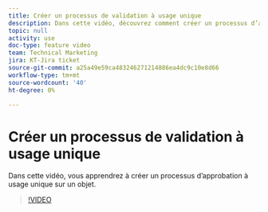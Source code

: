 ```yaml
---
title: Créer un processus de validation à usage unique
description: Dans cette vidéo, découvrez comment créer un processus d’approbation à usage unique sur un objet.
topic: null
activity: use
doc-type: feature video
team: Technical Marketing
jira: KT-Jira ticket
source-git-commit: a25a49e59ca483246271214886ea4dc9c10e8d66
workflow-type: tm+mt
source-wordcount: '40'
ht-degree: 0%

---
```


# Créer un processus de validation à usage unique

Dans cette vidéo, vous apprendrez à créer un processus d’approbation à usage unique sur un objet.

>[!VIDEO](https://video.tv.adobe.com/v/335225/?quality=12&learn=on)
